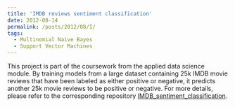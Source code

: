 ```yaml
---
title: 'IMDB reviews sentiment classification'
date: 2012-08-14
permalink: /posts/2012/08/I/
tags:
  - Multinomial Naive Bayes
  - Support Vector Machines
---
```


This project is part of the coursework from the applied data science module. By training models from a large dataset containing 25k IMDB movie reviews that have been labeled as either positive or negative, it predicts another 25k movie reviews to be positive or negative. For more details, please refer to the corresponding repository [IMDB_sentiment_classification](https://github.com/cyfangus/IMDB_sentiment_classification).
